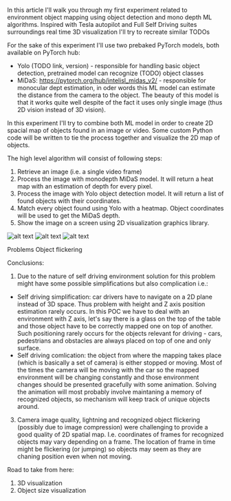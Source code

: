 In this article I'll walk you through my first experiment related to environment object mapping using object detection and mono depth ML algorithms. Inspired with Tesla autopilot and Full Self Driving suites surroundings real time 3D visualization I'll try to recreate similar  TODOs

For the sake of this experiment I'll use two prebaked PyTorch models, both available on PyTorch hub:
* Yolo (TODO link, version) - responsible for handling basic object detection, pretrained model can recognize (TODO) object classes
* MiDaS: https://pytorch.org/hub/intelisl_midas_v2/ - responsible for monocular dept estimation, in oder words this ML model can estimate the distance from the camera to the object. The beauty of this model is that it works quite well despite of the fact it uses only single image (thus 2D vision instead of 3D vision).

In this experiment I'll try to combine both ML model in order to create 2D spacial map of objects found in an image or video. Some custom Python code will be written to tie the process together and visualize the 2D map of objects.

The high level algorithm will consist of following steps:
1. Retrieve an image (i.e. a single video frame)
2. Process the image with monodepth MiDaS model. It will return a heat map with an estimation of depth for every pixel.
3. Process the image with Yolo object detection model. It will return a list of found objects with their coordinates.
4. Match every object found using Yolo with a heatmap.  Object coordinates will be used to get the MiDaS depth.
5. Show the image on a screen using 2D visualization graphics library.

![alt text](http://github.com/wjan/img/yolo.png)
![alt text](http://github.com/wjan/img/midas.png)
![alt text](http://github.com/wjan/img/molo.png)



Problems 
Object flickering




Conclusions:
1. Due to the nature of self driving environment solution for this problem might have some possible simplifications but also complication i.e.:
* Self driving simplification: car drivers have to navigate on a 2D plane instead of 3D space. Thus problem with height and Z axis position estimation rarely occurs. In this POC we have to deal with an environment with Z axis, let's say there is a glass on the top of the table and those object have to be correctly mapped one on top of another. Such positioning rarely occurs for the objects relevant for driving - cars, pedestrians and obstacles are always placed on top of one and only surface.
* Self driving comlication: the object from where the mapping takes place (which is basically a set of camera) is either stopped or moving. Most of the times the camera will be moving with the car so the mapped environment will be changing constantly and those environment changes should be presented gracefully with some animation. Solving the animation will most probably involve maintaning a memory of recognized objects, so mechanism will keep track of unique objects around.
3. Camera image quality, lightning and recognized object flickering (possibly due to image compression) were challenging to provide a good quality of 2D spatial map. I.e. coordinates of frames for recognized objects may vary depending on a frame. The location of frame in time might be flickering (or jumping) so objects may seem as they are chaning position even when not moving. 

Road to take from here:
1. 3D visualization
2. Object size visualization